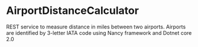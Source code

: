 # AirportDistanceCalculator
REST service to measure distance in miles between two airports. Airports are identified by 3-letter IATA code using Nancy framework and Dotnet core 2.0
